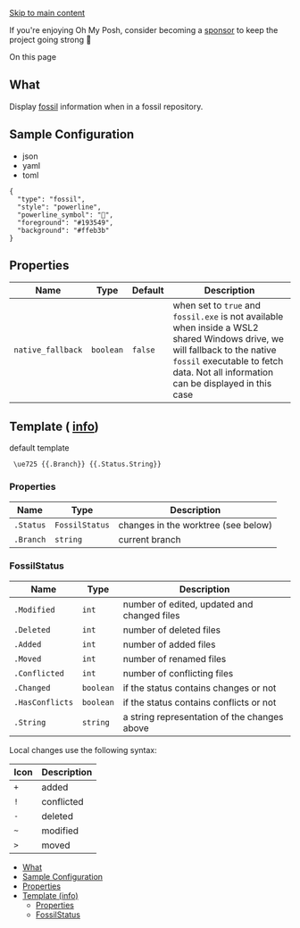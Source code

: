 [Skip to main content](https://ohmyposh.dev/docs/segments/scm/fossil#__docusaurus_skipToContent_fallback)

If you're enjoying Oh My Posh, consider becoming a [sponsor](https://github.com/sponsors/JanDeDobbeleer) to keep the project going strong 💪

On this page

## What [​](https://ohmyposh.dev/docs/segments/scm/fossil\#what "Direct link to What")

Display [fossil](https://fossil-scm.org/) information when in a fossil repository.

## Sample Configuration [​](https://ohmyposh.dev/docs/segments/scm/fossil\#sample-configuration "Direct link to Sample Configuration")

- json
- yaml
- toml

```codeBlockLines_e6Vv
{
  "type": "fossil",
  "style": "powerline",
  "powerline_symbol": "",
  "foreground": "#193549",
  "background": "#ffeb3b"
}

```

## Properties [​](https://ohmyposh.dev/docs/segments/scm/fossil\#properties "Direct link to Properties")

| Name | Type | Default | Description |
| --- | --- | --- | --- |
| `native_fallback` | `boolean` | `false` | when set to `true` and `fossil.exe` is not available when inside a WSL2 shared Windows drive, we will fallback to the native `fossil` executable to fetch data. Not all information can be displayed in this case |

## Template ( [info](https://ohmyposh.dev/docs/config-templates)) [​](https://ohmyposh.dev/docs/segments/scm/fossil\#template-info "Direct link to template-info")

default template

```codeBlockLines_e6Vv
 \ue725 {{.Branch}} {{.Status.String}}

```

### Properties [​](https://ohmyposh.dev/docs/segments/scm/fossil\#properties-1 "Direct link to Properties")

| Name | Type | Description |
| --- | --- | --- |
| `.Status` | `FossilStatus` | changes in the worktree (see below) |
| `.Branch` | `string` | current branch |

### FossilStatus [​](https://ohmyposh.dev/docs/segments/scm/fossil\#fossilstatus "Direct link to FossilStatus")

| Name | Type | Description |
| --- | --- | --- |
| `.Modified` | `int` | number of edited, updated and changed files |
| `.Deleted` | `int` | number of deleted files |
| `.Added` | `int` | number of added files |
| `.Moved` | `int` | number of renamed files |
| `.Conflicted` | `int` | number of conflicting files |
| `.Changed` | `boolean` | if the status contains changes or not |
| `.HasConflicts` | `boolean` | if the status contains conflicts or not |
| `.String` | `string` | a string representation of the changes above |

Local changes use the following syntax:

| Icon | Description |
| --- | --- |
| `+` | added |
| `!` | conflicted |
| `-` | deleted |
| `~` | modified |
| `>` | moved |

- [What](https://ohmyposh.dev/docs/segments/scm/fossil#what)
- [Sample Configuration](https://ohmyposh.dev/docs/segments/scm/fossil#sample-configuration)
- [Properties](https://ohmyposh.dev/docs/segments/scm/fossil#properties)
- [Template (info)](https://ohmyposh.dev/docs/segments/scm/fossil#template-info)
  - [Properties](https://ohmyposh.dev/docs/segments/scm/fossil#properties-1)
  - [FossilStatus](https://ohmyposh.dev/docs/segments/scm/fossil#fossilstatus)